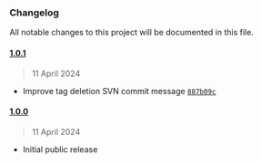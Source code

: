 ### Changelog

All notable changes to this project will be documented in this file.

#### [1.0.1](https://github.com/AlecRust/brevwoo/releases/tag/1.0.1)

> 11 April 2024

-   Improve tag deletion SVN commit message [`887b09c`](https://github.com/AlecRust/brevwoo/commit/887b09cc586148de6f7eba4eb9e15f1ccc59af98)

#### [1.0.0](https://github.com/AlecRust/brevwoo/releases/tag/1.0.0)

> 11 April 2024

-   Initial public release
